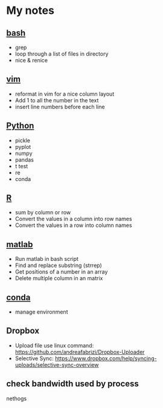  # My notes

 ## [bash](bash.md)
* grep
* loop through a list of files in directory
* nice & renice

## [vim](vim.md)
* reformat in vim for a nice column layout
* Add 1 to all the number in the text
* insert line numbers before each line

## [Python](Python.md)
* pickle
* pyplot
* numpy
* pandas
* t test
* re
* conda

## [R](R.md)
* sum by column or row
* Convert the values in a column into row names 
* Convert the values in a row into column names 

## [matlab](matlab.md)
* Run matlab in bash script
* Find and replace substring (strrep)
* Get positions of a number in an array
* Delete multiple column in an matrix

## [conda](conda.md)
* manage environment

## Dropbox
* Upload file use linux command: https://github.com/andreafabrizi/Dropbox-Uploader
* Selective Sync: https://www.dropbox.com/help/syncing-uploads/selective-sync-overview

## check bandwidth used by process
nethogs
